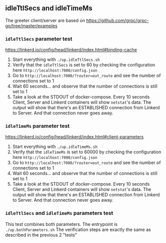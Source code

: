 ## idleTtlSecs and idleTimeMs

The greeter client/server are based on https://github.com/grpc/grpc-go/tree/master/examples


### `idleTtlSecs` parameter test

https://linkerd.io/config/head/linkerd/index.html#binding-cache

1. Start everything with `./up.idleTtlSecs.sh`
2. Verify that the `idleTtlSecs` is set to 60 by checking the configuration here `http://localhost:7000/config.json`
3. Go to `http://localhost:7000/?router=out_route` and see the number of connections set to 1
4. Wait 60 seconds... and observe that the number of connections is still set to 1
5. Take a look at the STDOUT of docker-compose. Every 10 seconds Client, Server and Linkerd containers will show `netstat`'s data.
   The output will show that there's an ESTABLISHED connection from Linkerd to Server. And that connection never goes away.


### `idleTimeMs` parameter test

https://linkerd.io/config/head/linkerd/index.html#client-parameters

1. Start everything with `./up.idleTimeMs.sh`
2. Verify that the `idleTimeMs` is set to 60000 by checking the configuration here `http://localhost:7000/config.json`
3. Go to `http://localhost:7000/?router=out_route` and see the number of connections set to 1
4. Wait 60 seconds... and observe that the number of connections is still set to 1
5. Take a look at the STDOUT of docker-compose. Every 10 seconds Client, Server and Linkerd containers will show `netstat`'s data.
   The output will show that there's an ESTABLISHED connection from Linkerd to Server. And that connection never goes away.


### `idleTtlSecs` and `idleTimeMs` parameters test

This test combines both parameters.
The entrypoint is `./up.bothParameters.sh`
The verification steps are exactly the same as described in the previous 2 "tests"